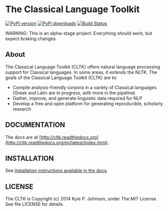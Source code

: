 The Classical Language Toolkit
==============================

[![PyPI version](https://badge.fury.io/py/cltk.png)](http://badge.fury.io/py/cltk) 
[![PyPi downloads](https://pypip.in/d/cltk/badge.png)](https://pypi.python.org/pypi/cltk/) [![Build Status](https://travis-ci.org/kylepjohnson/cltk.png?branch=master)](https://travis-ci.org/kylepjohnson/cltk)

WARNING: This is an alpha-stage project. Everything should work, but expect braking changes.

About 
-----
The Classical Language Toolkit (CLTK) offers natural language processing support for Classical languages. In some areas, it extends the NLTK. The goals of the Classical Language Toolkit (CLTK) are to:

*   Compile analysis-friendly corpora in a variety of Classical languages (Greek and Latin are in progress, with more in the pipeline)
*   Gather, improve, and generate linguistic data required for NLP
*   Develop a free and open platform for generating reproducible, scholarly research


DOCUMENTATION
-------------

The docs are at [http://cltk.readthedocs.org](http://cltk.readthedocs.org/en/latest/index.html).


INSTALLATION
------------

See [installation instructions available in the docs](http://cltk.readthedocs.org/en/latest/installation.html).


LICENSE
-------

The CLTK is Copyright (c) 2014 Kyle P. Johnson, under The MIT License. See file LICENSE for details.
